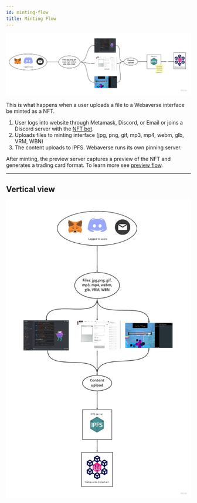 ```yaml
---
id: minting-flow
title: Minting Flow
---
```


![](/img/minting-flow.jpg)

This is what happens when a user uploads a file to a Webaverse interface be minted as a NFT.


1. User logs into website through Metamask, Discord, or Email or joins a Discord server with the [NFT bot](../webaverse/discord-bot).
2. Uploads files to minting interface (jpg, png, gif, mp3, mp4, webm, glb, VRM, WBN)
3. The content uploads to IPFS. Webaverse runs its own pinning server.

After minting, the preview server captures a preview of the NFT and generates a trading card format. To learn more see [preview flow](./preview-flow).

---

## Vertical view

![](/img/minting-flow2.jpg)
